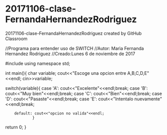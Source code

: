 # 20171106-clase-FernandaHernandezRodriguez
20171106-clase-FernandaHernandezRodriguez created by GitHub Classroom



//Programa para entender uso de SWITCH
//Autor: Marìa Fernanda Hernandez Rodriguez
//Creado:Lunes 6 de noviembre de 2017

#include <iostream>
using namespace std;

int main(){
        char variable;
cout<<"Escoge una opcion entre  A,B,C,D,E"<<endl;
cin>>variable;

switch(variable){
        case 'A': cout<<"Excelente"<<endl;break;
        case 'B': cout<<"Muy bien"<<endl;break;
        case 'C': cout<<"Bien"<<endl;break;
        case 'D': cout<<"Pasaste"<<endl;break;
        case 'E': cout<<"Intentalo nuevamente"<<endl;break;

        default: cout<<"opcion no valida"<<endl;
                }
return 0;
          }
